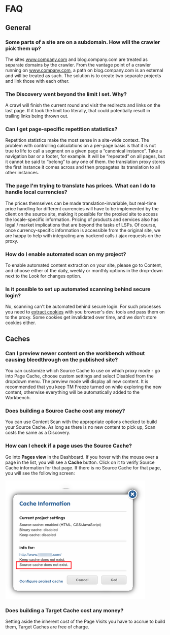 # FAQ

## General

### **Some parts of a site are on a subdomain. How will the crawler pick them up?**

The sites www.company.com and blog.company.com are treated as separate domains by the crawler. From the vantage point of a crawler running on www.company.com, a path on blog.company.com is an external and will be treated as such. The solution is to create two separate projects and link those with each other.

### **The Discovery went beyond the limit I set. Why?**

A crawl will finish the current round and visit the redirects and links on the last page. If it took the limit too literally, that could potentially result in trailing links being thrown out.

### **Can I get page-specific repetition statistics?**

Repetition statistics make the most sense in a site-wide context. The problem with controlling calculations on a per-page basis is that it is not true to life to call a segment on a given page a “canonical instance”. Take a navigation bar or a footer, for example. It will be “repeated” on all pages, but it cannot be said to “belong” to any one of them. the translation proxy stores the first instance it comes across and then propagates its translation to all other instances.

### **The page I'm trying to translate has prices. What can I do to handle local currencies?**

The prices themselves can be made translation-invariable, but real-time price handling for different currencies will have to be implemented by the client on the source site, making it possible for the proxied site to access the locale-specific information. Pricing of products and services also has legal / market implications that are beyond the tasks of LSPs. Of course, once currency-specific information is accessible from the original site, we are happy to help with integrating any backend calls / ajax requests on the proxy.

### **How do I enable automated scan on my project?**

To enable automated content extraction on your site, please go to Content, and choose either of the daily, weekly or monthly options in the drop-down next to the Look for changes option.

### **Is it possible to set up automated scanning behind secure login?**

No, scanning can't be automated behind secure login. For such processes you need to [extract cookies](./../troubleshooting/issues/secure_login.html) with you browser's dev. tools and pass them on to the proxy. Some cookies get invalidated over time, and we don't store cookies either.

## Caches

### **Can I preview newer content on the workbench without causing bleedthrough on the published site?**

You can customize which Source Cache to use on which proxy mode - go into Page Cache, choose custom settings and select Disabled from the dropdown menu. The preview mode will display all new content. It is recommended that you keep TM Freeze turned on while exploring the new content, otherwise everything will be automatically added to the Workbench.

### **Does building a Source Cache cost any money?**

You can use Content Scan with the appropriate options checked to build your Source Cache. As long as there is no new content to pick up, Scan costs the same as a Discovery.

### **How can I check if a page uses the Source Cache?**

Go into **Pages view** in the Dashboard. If you hover with the mouse over a page in the list, you will see a **Cache** button. Click on it to verify Source Cache information for that page. If there is no Source Cache for that page, you will see the following screen:

![Cache Does Not Exist For Page](/img/dashboard/no_source_cache_for_page.png)

### **Does building a Target Cache cost any money?**

Setting aside the inherent cost of the Page Visits you have to accrue to build them, Target Caches are free of charge.
